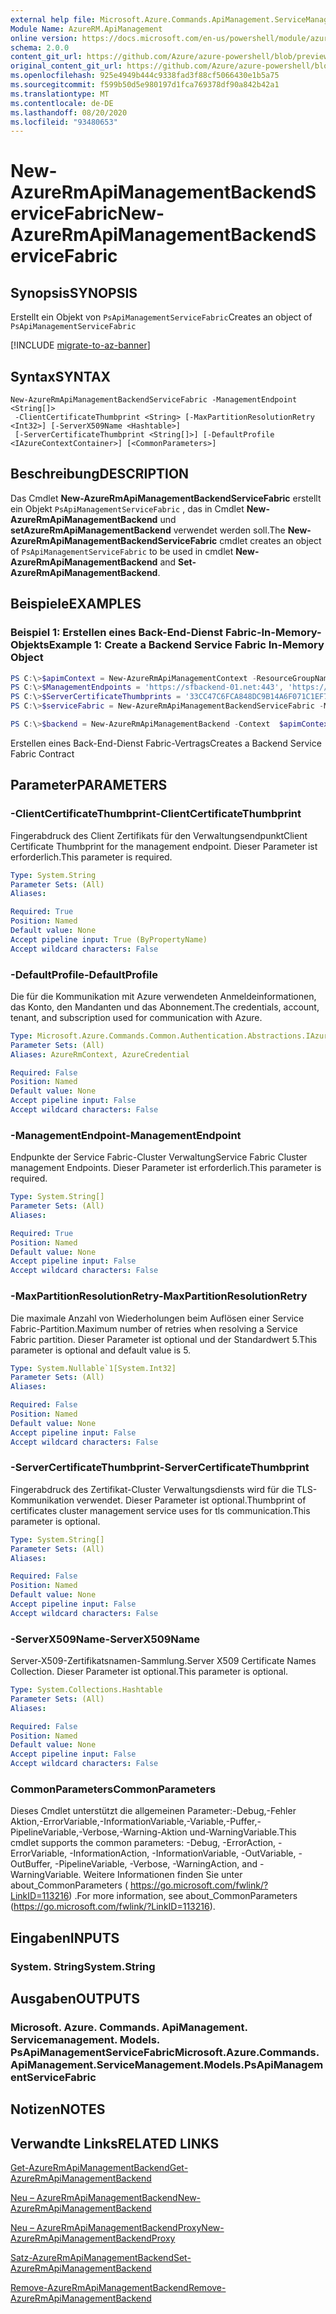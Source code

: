 ```yaml
---
external help file: Microsoft.Azure.Commands.ApiManagement.ServiceManagement.dll-Help.xml
Module Name: AzureRM.ApiManagement
online version: https://docs.microsoft.com/en-us/powershell/module/azurerm.apimanagement/new-azurermapimanagementbackendservicefabric
schema: 2.0.0
content_git_url: https://github.com/Azure/azure-powershell/blob/preview/src/ResourceManager/ApiManagement/Commands.ApiManagement/help/New-AzureRmApiManagementBackendServiceFabric.md
original_content_git_url: https://github.com/Azure/azure-powershell/blob/preview/src/ResourceManager/ApiManagement/Commands.ApiManagement/help/New-AzureRmApiManagementBackendServiceFabric.md
ms.openlocfilehash: 925e4949b444c9338fad3f88cf5066430e1b5a75
ms.sourcegitcommit: f599b50d5e980197d1fca769378df90a842b42a1
ms.translationtype: MT
ms.contentlocale: de-DE
ms.lasthandoff: 08/20/2020
ms.locfileid: "93480653"
---
```

# <span data-ttu-id="ef4a0-101">New-AzureRmApiManagementBackendServiceFabric</span><span class="sxs-lookup"><span data-stu-id="ef4a0-101">New-AzureRmApiManagementBackendServiceFabric</span></span>

## <span data-ttu-id="ef4a0-102">Synopsis</span><span class="sxs-lookup"><span data-stu-id="ef4a0-102">SYNOPSIS</span></span>
<span data-ttu-id="ef4a0-103">Erstellt ein Objekt von `PsApiManagementServiceFabric`</span><span class="sxs-lookup"><span data-stu-id="ef4a0-103">Creates an object of `PsApiManagementServiceFabric`</span></span>

[!INCLUDE [migrate-to-az-banner](../../includes/migrate-to-az-banner.md)]

## <span data-ttu-id="ef4a0-104">Syntax</span><span class="sxs-lookup"><span data-stu-id="ef4a0-104">SYNTAX</span></span>

```
New-AzureRmApiManagementBackendServiceFabric -ManagementEndpoint <String[]>
 -ClientCertificateThumbprint <String> [-MaxPartitionResolutionRetry <Int32>] [-ServerX509Name <Hashtable>]
 [-ServerCertificateThumbprint <String[]>] [-DefaultProfile <IAzureContextContainer>] [<CommonParameters>]
```

## <span data-ttu-id="ef4a0-105">Beschreibung</span><span class="sxs-lookup"><span data-stu-id="ef4a0-105">DESCRIPTION</span></span>

<span data-ttu-id="ef4a0-106">Das Cmdlet **New-AzureRmApiManagementBackendServiceFabric** erstellt ein Objekt `PsApiManagementServiceFabric` , das in Cmdlet **New-AzureRmApiManagementBackend** und **setAzureRmApiManagementBackend** verwendet werden soll.</span><span class="sxs-lookup"><span data-stu-id="ef4a0-106">The **New-AzureRmApiManagementBackendServiceFabric** cmdlet creates an object of `PsApiManagementServiceFabric` to be used in cmdlet **New-AzureRmApiManagementBackend** and **Set-AzureRmApiManagementBackend**.</span></span>

## <span data-ttu-id="ef4a0-107">Beispiele</span><span class="sxs-lookup"><span data-stu-id="ef4a0-107">EXAMPLES</span></span>

### <span data-ttu-id="ef4a0-108">Beispiel 1: Erstellen eines Back-End-Dienst Fabric-In-Memory-Objekts</span><span class="sxs-lookup"><span data-stu-id="ef4a0-108">Example 1: Create a Backend Service Fabric In-Memory Object</span></span>
```powershell
PS C:\>$apimContext = New-AzureRmApiManagementContext -ResourceGroupName "Api-Default-WestUS" -ServiceName "contoso"
PS C:\>$ManagementEndpoints = 'https://sfbackend-01.net:443', 'https://sfbackend-02.net:443'
PS C:\>$ServerCertificateThumbprints = '33CC47C6FCA848DC9B14A6F071C1EF7C'
PS C:\>$serviceFabric = New-AzureRmApiManagementBackendServiceFabric -ManagementEndpoint  $ManagementEndpoints -ClientCertificateThumbprint "33CC47C6FCA848DC9B14A6F071C1EF7C" -ServerX509Name @{"CN=foobar.net" = @('33CC47C6FCA848DC9B14A6F071C1EF7C'); } -ServerCertificateThumbprint $ServerCertificateThumbprints

PS C:\>$backend = New-AzureRmApiManagementBackend -Context  $apimContext -BackendId 123 -Url 'https://contoso.com/awesomeapi' -Protocol http -ServiceFabricCluster $serviceFabric -Description "service fabric backend" -PassThru
```

<span data-ttu-id="ef4a0-109">Erstellen eines Back-End-Dienst Fabric-Vertrags</span><span class="sxs-lookup"><span data-stu-id="ef4a0-109">Creates a Backend Service Fabric Contract</span></span>

## <span data-ttu-id="ef4a0-110">Parameter</span><span class="sxs-lookup"><span data-stu-id="ef4a0-110">PARAMETERS</span></span>

### <span data-ttu-id="ef4a0-111">-ClientCertificateThumbprint</span><span class="sxs-lookup"><span data-stu-id="ef4a0-111">-ClientCertificateThumbprint</span></span>
<span data-ttu-id="ef4a0-112">Fingerabdruck des Client Zertifikats für den Verwaltungsendpunkt</span><span class="sxs-lookup"><span data-stu-id="ef4a0-112">Client Certificate Thumbprint for the management endpoint.</span></span>
<span data-ttu-id="ef4a0-113">Dieser Parameter ist erforderlich.</span><span class="sxs-lookup"><span data-stu-id="ef4a0-113">This parameter is required.</span></span>

```yaml
Type: System.String
Parameter Sets: (All)
Aliases:

Required: True
Position: Named
Default value: None
Accept pipeline input: True (ByPropertyName)
Accept wildcard characters: False
```

### <span data-ttu-id="ef4a0-114">-DefaultProfile</span><span class="sxs-lookup"><span data-stu-id="ef4a0-114">-DefaultProfile</span></span>
<span data-ttu-id="ef4a0-115">Die für die Kommunikation mit Azure verwendeten Anmeldeinformationen, das Konto, den Mandanten und das Abonnement.</span><span class="sxs-lookup"><span data-stu-id="ef4a0-115">The credentials, account, tenant, and subscription used for communication with Azure.</span></span>

```yaml
Type: Microsoft.Azure.Commands.Common.Authentication.Abstractions.IAzureContextContainer
Parameter Sets: (All)
Aliases: AzureRmContext, AzureCredential

Required: False
Position: Named
Default value: None
Accept pipeline input: False
Accept wildcard characters: False
```

### <span data-ttu-id="ef4a0-116">-ManagementEndpoint</span><span class="sxs-lookup"><span data-stu-id="ef4a0-116">-ManagementEndpoint</span></span>
<span data-ttu-id="ef4a0-117">Endpunkte der Service Fabric-Cluster Verwaltung</span><span class="sxs-lookup"><span data-stu-id="ef4a0-117">Service Fabric Cluster management Endpoints.</span></span>
<span data-ttu-id="ef4a0-118">Dieser Parameter ist erforderlich.</span><span class="sxs-lookup"><span data-stu-id="ef4a0-118">This parameter is required.</span></span>

```yaml
Type: System.String[]
Parameter Sets: (All)
Aliases:

Required: True
Position: Named
Default value: None
Accept pipeline input: False
Accept wildcard characters: False
```

### <span data-ttu-id="ef4a0-119">-MaxPartitionResolutionRetry</span><span class="sxs-lookup"><span data-stu-id="ef4a0-119">-MaxPartitionResolutionRetry</span></span>
<span data-ttu-id="ef4a0-120">Die maximale Anzahl von Wiederholungen beim Auflösen einer Service Fabric-Partition.</span><span class="sxs-lookup"><span data-stu-id="ef4a0-120">Maximum number of retries when resolving a Service Fabric partition.</span></span>
<span data-ttu-id="ef4a0-121">Dieser Parameter ist optional und der Standardwert 5.</span><span class="sxs-lookup"><span data-stu-id="ef4a0-121">This parameter is optional and default value is 5.</span></span>

```yaml
Type: System.Nullable`1[System.Int32]
Parameter Sets: (All)
Aliases:

Required: False
Position: Named
Default value: None
Accept pipeline input: False
Accept wildcard characters: False
```

### <span data-ttu-id="ef4a0-122">-ServerCertificateThumbprint</span><span class="sxs-lookup"><span data-stu-id="ef4a0-122">-ServerCertificateThumbprint</span></span>
<span data-ttu-id="ef4a0-123">Fingerabdruck des Zertifikat-Cluster Verwaltungsdiensts wird für die TLS-Kommunikation verwendet. Dieser Parameter ist optional.</span><span class="sxs-lookup"><span data-stu-id="ef4a0-123">Thumbprint of certificates cluster management service uses for tls communication.This parameter is optional.</span></span>

```yaml
Type: System.String[]
Parameter Sets: (All)
Aliases:

Required: False
Position: Named
Default value: None
Accept pipeline input: False
Accept wildcard characters: False
```

### <span data-ttu-id="ef4a0-124">-ServerX509Name</span><span class="sxs-lookup"><span data-stu-id="ef4a0-124">-ServerX509Name</span></span>
<span data-ttu-id="ef4a0-125">Server-X509-Zertifikatsnamen-Sammlung.</span><span class="sxs-lookup"><span data-stu-id="ef4a0-125">Server X509 Certificate Names Collection.</span></span>
<span data-ttu-id="ef4a0-126">Dieser Parameter ist optional.</span><span class="sxs-lookup"><span data-stu-id="ef4a0-126">This parameter is optional.</span></span>

```yaml
Type: System.Collections.Hashtable
Parameter Sets: (All)
Aliases:

Required: False
Position: Named
Default value: None
Accept pipeline input: False
Accept wildcard characters: False
```

### <span data-ttu-id="ef4a0-127">CommonParameters</span><span class="sxs-lookup"><span data-stu-id="ef4a0-127">CommonParameters</span></span>
<span data-ttu-id="ef4a0-128">Dieses Cmdlet unterstützt die allgemeinen Parameter:-Debug,-Fehler Aktion,-ErrorVariable,-InformationVariable,-Variable,-Puffer,-PipelineVariable,-Verbose,-Warning-Aktion und-WarningVariable.</span><span class="sxs-lookup"><span data-stu-id="ef4a0-128">This cmdlet supports the common parameters: -Debug, -ErrorAction, -ErrorVariable, -InformationAction, -InformationVariable, -OutVariable, -OutBuffer, -PipelineVariable, -Verbose, -WarningAction, and -WarningVariable.</span></span> <span data-ttu-id="ef4a0-129">Weitere Informationen finden Sie unter about_CommonParameters ( https://go.microsoft.com/fwlink/?LinkID=113216) .</span><span class="sxs-lookup"><span data-stu-id="ef4a0-129">For more information, see about_CommonParameters (https://go.microsoft.com/fwlink/?LinkID=113216).</span></span>

## <span data-ttu-id="ef4a0-130">Eingaben</span><span class="sxs-lookup"><span data-stu-id="ef4a0-130">INPUTS</span></span>

### <span data-ttu-id="ef4a0-131">System. String</span><span class="sxs-lookup"><span data-stu-id="ef4a0-131">System.String</span></span>

## <span data-ttu-id="ef4a0-132">Ausgaben</span><span class="sxs-lookup"><span data-stu-id="ef4a0-132">OUTPUTS</span></span>

### <span data-ttu-id="ef4a0-133">Microsoft. Azure. Commands. ApiManagement. Servicemanagement. Models. PsApiManagementServiceFabric</span><span class="sxs-lookup"><span data-stu-id="ef4a0-133">Microsoft.Azure.Commands.ApiManagement.ServiceManagement.Models.PsApiManagementServiceFabric</span></span>

## <span data-ttu-id="ef4a0-134">Notizen</span><span class="sxs-lookup"><span data-stu-id="ef4a0-134">NOTES</span></span>

## <span data-ttu-id="ef4a0-135">Verwandte Links</span><span class="sxs-lookup"><span data-stu-id="ef4a0-135">RELATED LINKS</span></span>

[<span data-ttu-id="ef4a0-136">Get-AzureRmApiManagementBackend</span><span class="sxs-lookup"><span data-stu-id="ef4a0-136">Get-AzureRmApiManagementBackend</span></span>](./Get-AzureRmApiManagementBackend)

[<span data-ttu-id="ef4a0-137">Neu – AzureRmApiManagementBackend</span><span class="sxs-lookup"><span data-stu-id="ef4a0-137">New-AzureRmApiManagementBackend</span></span>](./New-AzureRmApiManagementBackend.md)

[<span data-ttu-id="ef4a0-138">Neu – AzureRmApiManagementBackendProxy</span><span class="sxs-lookup"><span data-stu-id="ef4a0-138">New-AzureRmApiManagementBackendProxy</span></span>](./New-AzureRmApiManagementBackendProxy.md)

[<span data-ttu-id="ef4a0-139">Satz-AzureRmApiManagementBackend</span><span class="sxs-lookup"><span data-stu-id="ef4a0-139">Set-AzureRmApiManagementBackend</span></span>](./Set-AzureRmApiManagementBackend.md)

[<span data-ttu-id="ef4a0-140">Remove-AzureRmApiManagementBackend</span><span class="sxs-lookup"><span data-stu-id="ef4a0-140">Remove-AzureRmApiManagementBackend</span></span>](./Remove-AzureRmApiManagementBackend.md)
